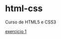 # html-css
Curso de HTML5 e CSS3

<a href="https://fillipenovaes.github.io/html-css/exercicios/ex001/">exercicio 1 </a>
